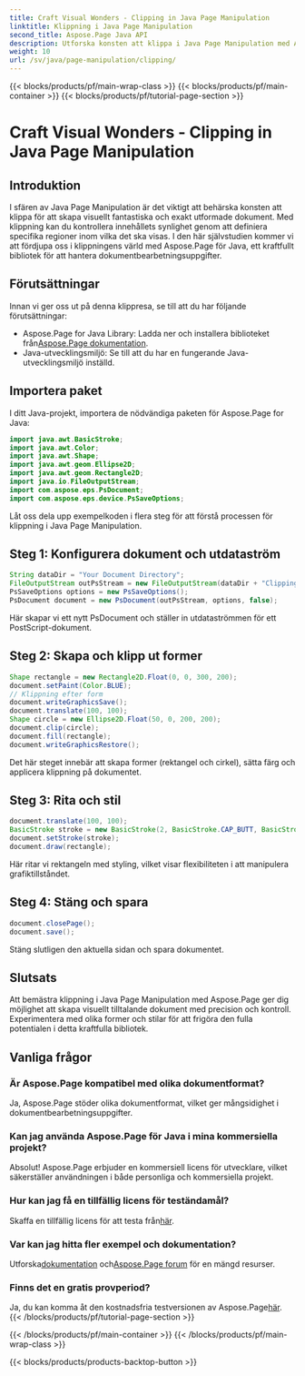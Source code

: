 ```yaml
---
title: Craft Visual Wonders - Clipping in Java Page Manipulation
linktitle: Klippning i Java Page Manipulation
second_title: Aspose.Page Java API
description: Utforska konsten att klippa i Java Page Manipulation med Aspose.Page. Bemästra exakt dokumentutformning för fantastiska bilder och kontroll.
weight: 10
url: /sv/java/page-manipulation/clipping/
---
```


{{< blocks/products/pf/main-wrap-class >}}
{{< blocks/products/pf/main-container >}}
{{< blocks/products/pf/tutorial-page-section >}}

# Craft Visual Wonders - Clipping in Java Page Manipulation

## Introduktion
I sfären av Java Page Manipulation är det viktigt att behärska konsten att klippa för att skapa visuellt fantastiska och exakt utformade dokument. Med klippning kan du kontrollera innehållets synlighet genom att definiera specifika regioner inom vilka det ska visas. I den här självstudien kommer vi att fördjupa oss i klippningens värld med Aspose.Page för Java, ett kraftfullt bibliotek för att hantera dokumentbearbetningsuppgifter.
## Förutsättningar
Innan vi ger oss ut på denna klippresa, se till att du har följande förutsättningar:
-  Aspose.Page for Java Library: Ladda ner och installera biblioteket från[Aspose.Page dokumentation](https://reference.aspose.com/page/java/).
- Java-utvecklingsmiljö: Se till att du har en fungerande Java-utvecklingsmiljö inställd.
## Importera paket
I ditt Java-projekt, importera de nödvändiga paketen för Aspose.Page for Java:
```java
import java.awt.BasicStroke;
import java.awt.Color;
import java.awt.Shape;
import java.awt.geom.Ellipse2D;
import java.awt.geom.Rectangle2D;
import java.io.FileOutputStream;
import com.aspose.eps.PsDocument;
import com.aspose.eps.device.PsSaveOptions;

```
Låt oss dela upp exempelkoden i flera steg för att förstå processen för klippning i Java Page Manipulation.
## Steg 1: Konfigurera dokument och utdataström
```java
String dataDir = "Your Document Directory";
FileOutputStream outPsStream = new FileOutputStream(dataDir + "Clipping_outPS.ps");
PsSaveOptions options = new PsSaveOptions();
PsDocument document = new PsDocument(outPsStream, options, false);
```
Här skapar vi ett nytt PsDocument och ställer in utdataströmmen för ett PostScript-dokument.
## Steg 2: Skapa och klipp ut former
```java
Shape rectangle = new Rectangle2D.Float(0, 0, 300, 200);
document.setPaint(Color.BLUE);
// Klippning efter form
document.writeGraphicsSave();
document.translate(100, 100);
Shape circle = new Ellipse2D.Float(50, 0, 200, 200);
document.clip(circle);
document.fill(rectangle);
document.writeGraphicsRestore();
```
Det här steget innebär att skapa former (rektangel och cirkel), sätta färg och applicera klippning på dokumentet.
## Steg 3: Rita och stil
```java
document.translate(100, 100);
BasicStroke stroke = new BasicStroke(2, BasicStroke.CAP_BUTT, BasicStroke.JOIN_MITER, 10.0f, new float[]{5.0f}, 0.0f);
document.setStroke(stroke);
document.draw(rectangle);
```
Här ritar vi rektangeln med styling, vilket visar flexibiliteten i att manipulera grafiktillståndet.
## Steg 4: Stäng och spara
```java
document.closePage();
document.save();
```
Stäng slutligen den aktuella sidan och spara dokumentet.
## Slutsats
Att bemästra klippning i Java Page Manipulation med Aspose.Page ger dig möjlighet att skapa visuellt tilltalande dokument med precision och kontroll. Experimentera med olika former och stilar för att frigöra den fulla potentialen i detta kraftfulla bibliotek.
## Vanliga frågor

### Är Aspose.Page kompatibel med olika dokumentformat?
Ja, Aspose.Page stöder olika dokumentformat, vilket ger mångsidighet i dokumentbearbetningsuppgifter.
### Kan jag använda Aspose.Page för Java i mina kommersiella projekt?
Absolut! Aspose.Page erbjuder en kommersiell licens för utvecklare, vilket säkerställer användningen i både personliga och kommersiella projekt.
### Hur kan jag få en tillfällig licens för teständamål?
 Skaffa en tillfällig licens för att testa från[här](https://purchase.aspose.com/temporary-license/).
### Var kan jag hitta fler exempel och dokumentation?
 Utforska[dokumentation](https://reference.aspose.com/page/java/) och[Aspose.Page forum](https://forum.aspose.com/c/page/39) för en mängd resurser.
### Finns det en gratis provperiod?
 Ja, du kan komma åt den kostnadsfria testversionen av Aspose.Page[här](https://releases.aspose.com/).
{{< /blocks/products/pf/tutorial-page-section >}}

{{< /blocks/products/pf/main-container >}}
{{< /blocks/products/pf/main-wrap-class >}}

{{< blocks/products/products-backtop-button >}}
